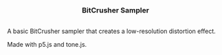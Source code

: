<h3 align="center">BitCrusher Sampler</h3>

<p align="center">
  <a aria-label="License" href="https://github.com/gabrielvotaw/lexical-analysis/LICENSE">
    <img alt="" src="https://img.shields.io/npm/l/next.svg?style=for-the-badge&labelColor=000000">
  </a>
</p>

A basic BitCrusher sampler that creates a low-resolution distortion effect.<br />

Made with p5.js and tone.js.
